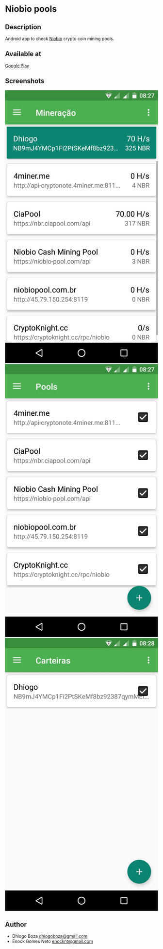# Niobio pools

## Description
Android app to check [Niobio](https://niobiocash.org/) crypto coin mining pools.

## Available at
[Google Play](https://play.google.com/store/apps/details?id=com.dbz.niobiopools)

## Screenshots
![Mining](/metadata/screenshots/mining.jpg?raw=true "Mining")
![Pools](/metadata/screenshots/pools.jpg?raw=true "Pools")
![Wallets](/metadata/screenshots/wallets.jpg?raw=true "Wallets")

## Author
* Dhiogo Boza <dhiogoboza@gmail.com>
* Enock Gomes Neto <enocknt@gmail.com>
